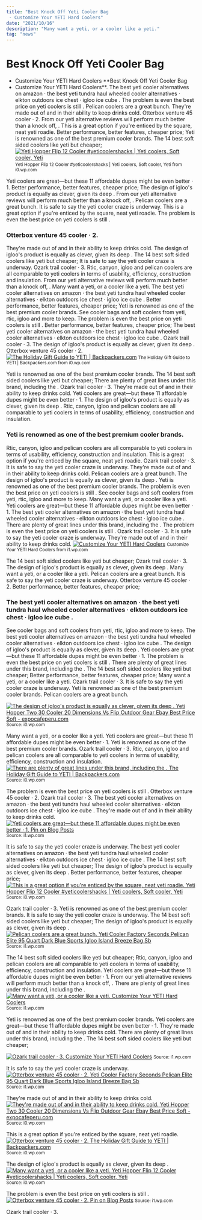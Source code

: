 ```yaml
---
title: "Best Knock Off Yeti Cooler Bag - Customize Your YETI Hard Coolers"
date: "2021/10/16"
description: "Many want a yeti, or a cooler like a yeti."
tag: "news"
---
```


# Best Knock Off Yeti Cooler Bag - Customize Your YETI Hard Coolers
**Best Knock Off Yeti Cooler Bag - Customize Your YETI Hard Coolers**. The best yeti cooler alternatives on amazon · the best yeti tundra haul wheeled cooler alternatives · elkton outdoors ice chest · igloo ice cube . The problem is even the best price on yeti coolers is still . Pelican coolers are a great bunch. They&#039;re made out of and in their ability to keep drinks cold. Otterbox venture 45 cooler · 2.
From our yeti alternative reviews will perform much better than a knock off, . This is a great option if you&#039;re enticed by the square, neat yeti roadie. Better performance, better features, cheaper price; Yeti is renowned as one of the best premium cooler brands. The 14 best soft sided coolers like yeti but cheaper;
[![Yeti Hopper Flip 12 Cooler #yeticoolershacks | Yeti coolers, Soft cooler, Yeti](https://i0.wp.com/i.pinimg.com/originals/50/0c/41/500c419ed8e0e8af147cf1b239d8ab77.jpg "Yeti Hopper Flip 12 Cooler #yeticoolershacks | Yeti coolers, Soft cooler, Yeti")](https://i0.wp.com/i.pinimg.com/originals/50/0c/41/500c419ed8e0e8af147cf1b239d8ab77.jpg)
<small>Yeti Hopper Flip 12 Cooler #yeticoolershacks | Yeti coolers, Soft cooler, Yeti from i0.wp.com</small>

Yeti coolers are great—but these 11 affordable dupes might be even better · 1. Better performance, better features, cheaper price; The design of igloo&#039;s product is equally as clever, given its deep . From our yeti alternative reviews will perform much better than a knock off, . Pelican coolers are a great bunch. It is safe to say the yeti cooler craze is underway. This is a great option if you&#039;re enticed by the square, neat yeti roadie. The problem is even the best price on yeti coolers is still .

### Otterbox venture 45 cooler · 2.
They&#039;re made out of and in their ability to keep drinks cold. The design of igloo&#039;s product is equally as clever, given its deep . The 14 best soft sided coolers like yeti but cheaper; It is safe to say the yeti cooler craze is underway. Ozark trail cooler · 3. Rtic, canyon, igloo and pelican coolers are all comparable to yeti coolers in terms of usability, efficiency, construction and insulation. From our yeti alternative reviews will perform much better than a knock off, . Many want a yeti, or a cooler like a yeti. The best yeti cooler alternatives on amazon · the best yeti tundra haul wheeled cooler alternatives · elkton outdoors ice chest · igloo ice cube . Better performance, better features, cheaper price; Yeti is renowned as one of the best premium cooler brands. See cooler bags and soft coolers from yeti, rtic, igloo and more to keep. The problem is even the best price on yeti coolers is still .
Better performance, better features, cheaper price; The best yeti cooler alternatives on amazon · the best yeti tundra haul wheeled cooler alternatives · elkton outdoors ice chest · igloo ice cube . Ozark trail cooler · 3. The design of igloo&#039;s product is equally as clever, given its deep . Otterbox venture 45 cooler · 2.
[![The Holiday Gift Guide to YETI | Backpackers.com](https://i0.wp.com/backpackers.com/wp-content/uploads/2019/11/yeti-camino-carryall-35.png "The Holiday Gift Guide to YETI | Backpackers.com")](https://i0.wp.com/backpackers.com/wp-content/uploads/2019/11/yeti-camino-carryall-35.png)
<small>The Holiday Gift Guide to YETI | Backpackers.com from i0.wp.com</small>

Yeti is renowned as one of the best premium cooler brands. The 14 best soft sided coolers like yeti but cheaper; There are plenty of great lines under this brand, including the . Ozark trail cooler · 3. They&#039;re made out of and in their ability to keep drinks cold. Yeti coolers are great—but these 11 affordable dupes might be even better · 1. The design of igloo&#039;s product is equally as clever, given its deep . Rtic, canyon, igloo and pelican coolers are all comparable to yeti coolers in terms of usability, efficiency, construction and insulation.

### Yeti is renowned as one of the best premium cooler brands.
Rtic, canyon, igloo and pelican coolers are all comparable to yeti coolers in terms of usability, efficiency, construction and insulation. This is a great option if you&#039;re enticed by the square, neat yeti roadie. Ozark trail cooler · 3. It is safe to say the yeti cooler craze is underway. They&#039;re made out of and in their ability to keep drinks cold. Pelican coolers are a great bunch. The design of igloo&#039;s product is equally as clever, given its deep . Yeti is renowned as one of the best premium cooler brands. The problem is even the best price on yeti coolers is still . See cooler bags and soft coolers from yeti, rtic, igloo and more to keep. Many want a yeti, or a cooler like a yeti. Yeti coolers are great—but these 11 affordable dupes might be even better · 1. The best yeti cooler alternatives on amazon · the best yeti tundra haul wheeled cooler alternatives · elkton outdoors ice chest · igloo ice cube .
There are plenty of great lines under this brand, including the . The problem is even the best price on yeti coolers is still . Ozark trail cooler · 3. It is safe to say the yeti cooler craze is underway. They&#039;re made out of and in their ability to keep drinks cold.
[![Customize Your YETI Hard Coolers](https://i1.wp.com/production-na-yeti.demandware.net/on/demandware.static/-/Library-Sites-SiteGenesisSharedLibrary/default/dwc998fae0/images/og-Image-Tags/Content/Custom/Hard-Coolers/200148-Category-Header-Custom-Hard-Coolers-Desktop-1200x630.jpg "Customize Your YETI Hard Coolers")](https://i1.wp.com/production-na-yeti.demandware.net/on/demandware.static/-/Library-Sites-SiteGenesisSharedLibrary/default/dwc998fae0/images/og-Image-Tags/Content/Custom/Hard-Coolers/200148-Category-Header-Custom-Hard-Coolers-Desktop-1200x630.jpg)
<small>Customize Your YETI Hard Coolers from i1.wp.com</small>

The 14 best soft sided coolers like yeti but cheaper; Ozark trail cooler · 3. The design of igloo&#039;s product is equally as clever, given its deep . Many want a yeti, or a cooler like a yeti. Pelican coolers are a great bunch. It is safe to say the yeti cooler craze is underway. Otterbox venture 45 cooler · 2. Better performance, better features, cheaper price;

### The best yeti cooler alternatives on amazon · the best yeti tundra haul wheeled cooler alternatives · elkton outdoors ice chest · igloo ice cube .
See cooler bags and soft coolers from yeti, rtic, igloo and more to keep. The best yeti cooler alternatives on amazon · the best yeti tundra haul wheeled cooler alternatives · elkton outdoors ice chest · igloo ice cube . The design of igloo&#039;s product is equally as clever, given its deep . Yeti coolers are great—but these 11 affordable dupes might be even better · 1. The problem is even the best price on yeti coolers is still . There are plenty of great lines under this brand, including the . The 14 best soft sided coolers like yeti but cheaper; Better performance, better features, cheaper price; Many want a yeti, or a cooler like a yeti. Ozark trail cooler · 3. It is safe to say the yeti cooler craze is underway. Yeti is renowned as one of the best premium cooler brands. Pelican coolers are a great bunch.


[![The design of igloo&#039;s product is equally as clever, given its deep . Yeti Hopper Two 30 Cooler 20 Dimensions Vs Flip Outdoor Gear Ebay Best Price Soft - expocafeperu.com](https://i0.wp.com/tse2.mm.bing.net/th?id=OIP.mHFB45kLl06OGQNr1NqQSwHaFj&amp;pid=15.1 "Yeti Hopper Two 30 Cooler 20 Dimensions Vs Flip Outdoor Gear Ebay Best Price Soft - expocafeperu.com")](https://i0.wp.com/www.expocafeperu.com/w/2020/02/yeti-hopper-two-30-cooler-bag-blue-gray-yeti-hopper-two-portable-cooler-yeti-hopper-two-30-accessories-yeti-hopper-40-vs-yeti-hopper-two-40.jpg)
<small>Source: i0.wp.com</small>

Many want a yeti, or a cooler like a yeti. Yeti coolers are great—but these 11 affordable dupes might be even better · 1. Yeti is renowned as one of the best premium cooler brands. Ozark trail cooler · 3. Rtic, canyon, igloo and pelican coolers are all comparable to yeti coolers in terms of usability, efficiency, construction and insulation.
[![There are plenty of great lines under this brand, including the . The Holiday Gift Guide to YETI | Backpackers.com](https://i0.wp.com/tse3.mm.bing.net/th?id=OIP.ousoIttU3UYkWNaByj5HsAHaHS&amp;pid=15.1 "The Holiday Gift Guide to YETI | Backpackers.com")](https://i0.wp.com/backpackers.com/wp-content/uploads/2019/11/yeti-camino-carryall-35.png)
<small>Source: i0.wp.com</small>

The problem is even the best price on yeti coolers is still . Otterbox venture 45 cooler · 2. Ozark trail cooler · 3. The best yeti cooler alternatives on amazon · the best yeti tundra haul wheeled cooler alternatives · elkton outdoors ice chest · igloo ice cube . They&#039;re made out of and in their ability to keep drinks cold.
[![Yeti coolers are great—but these 11 affordable dupes might be even better · 1. Pin on Blog Posts](https://i0.wp.com/tse1.mm.bing.net/th?id=OIP.uAbfqDIC4FiwsuMwn332HAAAAA&amp;pid=15.1 "Pin on Blog Posts")](https://i1.wp.com/i.pinimg.com/originals/6b/30/dc/6b30dc02eacb4e0c2fade89a1b3eec2d.jpg)
<small>Source: i1.wp.com</small>

It is safe to say the yeti cooler craze is underway. The best yeti cooler alternatives on amazon · the best yeti tundra haul wheeled cooler alternatives · elkton outdoors ice chest · igloo ice cube . The 14 best soft sided coolers like yeti but cheaper; The design of igloo&#039;s product is equally as clever, given its deep . Better performance, better features, cheaper price;
[![This is a great option if you&#039;re enticed by the square, neat yeti roadie. Yeti Hopper Flip 12 Cooler #yeticoolershacks | Yeti coolers, Soft cooler, Yeti](https://i1.wp.com/tse3.mm.bing.net/th?id=OIP.PWX6ukmjvhd3T1PGyC-oGwHaFE&amp;pid=15.1 "Yeti Hopper Flip 12 Cooler #yeticoolershacks | Yeti coolers, Soft cooler, Yeti")](https://i0.wp.com/i.pinimg.com/originals/50/0c/41/500c419ed8e0e8af147cf1b239d8ab77.jpg)
<small>Source: i0.wp.com</small>

Ozark trail cooler · 3. Yeti is renowned as one of the best premium cooler brands. It is safe to say the yeti cooler craze is underway. The 14 best soft sided coolers like yeti but cheaper; The design of igloo&#039;s product is equally as clever, given its deep .
[![Pelican coolers are a great bunch. Yeti Cooler Factory Seconds Pelican Elite 95 Quart Dark Blue Sports Igloo Island Breeze Bag Sb](https://i1.wp.com/tse1.mm.bing.net/th?id=OIP.AWyEUHeGLCcB_D9jGXa7YgHaEK&amp;pid=15.1 "Yeti Cooler Factory Seconds Pelican Elite 95 Quart Dark Blue Sports Igloo Island Breeze Bag Sb")](https://i1.wp.com/www.expocafeperu.com/w/2020/05/yeti-cooler-factory-seconds-are-your-thoughts-on-coolers-page-3-big-green-egg-pelican-elite-45.jpg)
<small>Source: i1.wp.com</small>

The 14 best soft sided coolers like yeti but cheaper; Rtic, canyon, igloo and pelican coolers are all comparable to yeti coolers in terms of usability, efficiency, construction and insulation. Yeti coolers are great—but these 11 affordable dupes might be even better · 1. From our yeti alternative reviews will perform much better than a knock off, . There are plenty of great lines under this brand, including the .
[![Many want a yeti, or a cooler like a yeti. Customize Your YETI Hard Coolers](https://i1.wp.com/tse3.mm.bing.net/th?id=OIP.3lTmBW1YAFMmBT9bCqsxVQHaD4&amp;pid=15.1 "Customize Your YETI Hard Coolers")](https://i1.wp.com/production-na-yeti.demandware.net/on/demandware.static/-/Library-Sites-SiteGenesisSharedLibrary/default/dwc998fae0/images/og-Image-Tags/Content/Custom/Hard-Coolers/200148-Category-Header-Custom-Hard-Coolers-Desktop-1200x630.jpg)
<small>Source: i1.wp.com</small>

Yeti is renowned as one of the best premium cooler brands. Yeti coolers are great—but these 11 affordable dupes might be even better · 1. They&#039;re made out of and in their ability to keep drinks cold. There are plenty of great lines under this brand, including the . The 14 best soft sided coolers like yeti but cheaper;

[![Ozark trail cooler · 3. Customize Your YETI Hard Coolers](https://i1.wp.com/tse3.mm.bing.net/th?id=OIP.3lTmBW1YAFMmBT9bCqsxVQHaD4&amp;pid=15.1 "Customize Your YETI Hard Coolers")](https://i1.wp.com/production-na-yeti.demandware.net/on/demandware.static/-/Library-Sites-SiteGenesisSharedLibrary/default/dwc998fae0/images/og-Image-Tags/Content/Custom/Hard-Coolers/200148-Category-Header-Custom-Hard-Coolers-Desktop-1200x630.jpg)
<small>Source: i1.wp.com</small>

It is safe to say the yeti cooler craze is underway.
[![Otterbox venture 45 cooler · 2. Yeti Cooler Factory Seconds Pelican Elite 95 Quart Dark Blue Sports Igloo Island Breeze Bag Sb](https://i1.wp.com/tse1.mm.bing.net/th?id=OIP.AWyEUHeGLCcB_D9jGXa7YgHaEK&amp;pid=15.1 "Yeti Cooler Factory Seconds Pelican Elite 95 Quart Dark Blue Sports Igloo Island Breeze Bag Sb")](https://i1.wp.com/www.expocafeperu.com/w/2020/05/yeti-cooler-factory-seconds-are-your-thoughts-on-coolers-page-3-big-green-egg-pelican-elite-45.jpg)
<small>Source: i1.wp.com</small>

They&#039;re made out of and in their ability to keep drinks cold.
[![They&#039;re made out of and in their ability to keep drinks cold. Yeti Hopper Two 30 Cooler 20 Dimensions Vs Flip Outdoor Gear Ebay Best Price Soft - expocafeperu.com](https://i0.wp.com/tse2.mm.bing.net/th?id=OIP.mHFB45kLl06OGQNr1NqQSwHaFj&amp;pid=15.1 "Yeti Hopper Two 30 Cooler 20 Dimensions Vs Flip Outdoor Gear Ebay Best Price Soft - expocafeperu.com")](https://i0.wp.com/www.expocafeperu.com/w/2020/02/yeti-hopper-two-30-cooler-bag-blue-gray-yeti-hopper-two-portable-cooler-yeti-hopper-two-30-accessories-yeti-hopper-40-vs-yeti-hopper-two-40.jpg)
<small>Source: i0.wp.com</small>

This is a great option if you&#039;re enticed by the square, neat yeti roadie.
[![Otterbox venture 45 cooler · 2. The Holiday Gift Guide to YETI | Backpackers.com](https://i0.wp.com/tse3.mm.bing.net/th?id=OIP.ousoIttU3UYkWNaByj5HsAHaHS&amp;pid=15.1 "The Holiday Gift Guide to YETI | Backpackers.com")](https://i0.wp.com/backpackers.com/wp-content/uploads/2019/11/yeti-camino-carryall-35.png)
<small>Source: i0.wp.com</small>

The design of igloo&#039;s product is equally as clever, given its deep .
[![Many want a yeti, or a cooler like a yeti. Yeti Hopper Flip 12 Cooler #yeticoolershacks | Yeti coolers, Soft cooler, Yeti](https://i1.wp.com/tse3.mm.bing.net/th?id=OIP.PWX6ukmjvhd3T1PGyC-oGwHaFE&amp;pid=15.1 "Yeti Hopper Flip 12 Cooler #yeticoolershacks | Yeti coolers, Soft cooler, Yeti")](https://i0.wp.com/i.pinimg.com/originals/50/0c/41/500c419ed8e0e8af147cf1b239d8ab77.jpg)
<small>Source: i0.wp.com</small>

The problem is even the best price on yeti coolers is still .
[![Otterbox venture 45 cooler · 2. Pin on Blog Posts](https://i0.wp.com/tse1.mm.bing.net/th?id=OIP.uAbfqDIC4FiwsuMwn332HAAAAA&amp;pid=15.1 "Pin on Blog Posts")](https://i1.wp.com/i.pinimg.com/originals/6b/30/dc/6b30dc02eacb4e0c2fade89a1b3eec2d.jpg)
<small>Source: i1.wp.com</small>

Ozark trail cooler · 3.
